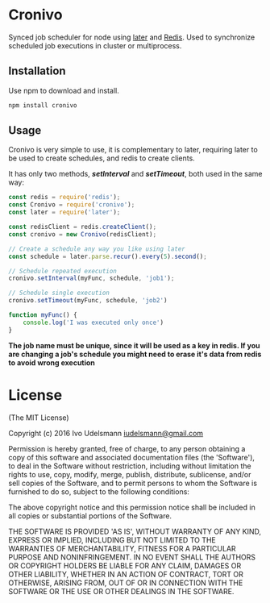 # Cronivo
Synced job scheduler for node using [later](https://bunkat.github.io/later/) and [Redis](http://redis.js.org/).
Used to synchronize scheduled job executions in cluster or multiprocess.

## Installation
Use npm to download and install.
```bash
npm install cronivo
```

## Usage
Cronivo is very simple to use, it is complementary to later, requiring later to be used to create schedules, and redis to create clients.

It has only two methods, **_setInterval_** and **_setTimeout_**, both used in the same way:

```js
const redis = require('redis');
const Cronivo = require('cronivo');
const later = require('later');

const redisClient = redis.createClient();
const cronivo = new Cronivo(redisClient);

// Create a schedule any way you like using later
const schedule = later.parse.recur().every(5).second();

// Schedule repeated execution
cronivo.setInterval(myFunc, schedule, 'job1');

// Schedule single execution
cronivo.setTimeout(myFunc, schedule, 'job2')

function myFunc() {
    console.log('I was executed only once')
}
```

**The job name must be unique, since it will be used as a key in redis. If you are changing a job's schedule you might need to erase it's data from redis to avoid wrong execution**

# License
(The MIT License)

Copyright (c) 2016 Ivo Udelsmann <iudelsmann@gmail.com>

Permission is hereby granted, free of charge, to any person obtaining a copy of
this software and associated documentation files (the 'Software'), to deal in
the Software without restriction, including without limitation the rights to
use, copy, modify, merge, publish, distribute, sublicense, and/or sell copies of
the Software, and to permit persons to whom the Software is furnished to do so,
subject to the following conditions:

The above copyright notice and this permission notice shall be included in all
copies or substantial portions of the Software.

THE SOFTWARE IS PROVIDED 'AS IS', WITHOUT WARRANTY OF ANY KIND, EXPRESS OR
IMPLIED, INCLUDING BUT NOT LIMITED TO THE WARRANTIES OF MERCHANTABILITY, FITNESS
FOR A PARTICULAR PURPOSE AND NONINFRINGEMENT. IN NO EVENT SHALL THE AUTHORS OR
COPYRIGHT HOLDERS BE LIABLE FOR ANY CLAIM, DAMAGES OR OTHER LIABILITY, WHETHER
IN AN ACTION OF CONTRACT, TORT OR OTHERWISE, ARISING FROM, OUT OF OR IN
CONNECTION WITH THE SOFTWARE OR THE USE OR OTHER DEALINGS IN THE SOFTWARE.
